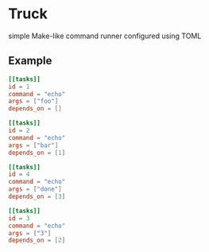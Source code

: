 # Truck
simple Make-like command runner configured using TOML

## Example
``` toml
[[tasks]]
id = 1
command = "echo"
args = ["foo"]
depends_on = []

[[tasks]]
id = 2
command = "echo"
args = ["bar"]
depends_on = [1]

[[tasks]]
id = 4
command = "echo"
args = ["done"]
depends_on = [3]

[[tasks]]
id = 3
command = "echo"
args = ["3"]
depends_on = [2]
```
